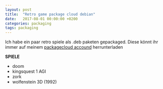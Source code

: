 ```yaml
---
layout: post
title:  "Retro game package cloud debian"
date:   2017-08-01 00:00:00 +0200
categories: packaging 
tags: packaging 
---
```

Ich habe ein paar retro spiele als .deb paketen gepackaged.
Diese könnt ihr immer auf meinem  [packagecloud accound](https://packagecloud.io/MBB/retrogames") herrunterladen

**SPIELE**

* doom
* kingsquest 1 AGI
* zork
* wolfenstein 3D (1992)

